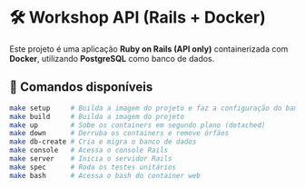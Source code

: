 # 🛠️ Workshop API (Rails + Docker)

Este projeto é uma aplicação **Ruby on Rails (API only)** containerizada com **Docker**, utilizando **PostgreSQL** como banco de dados.

## 🚀 Comandos disponíveis
```bash
make setup     # Builda a imagem do projeto e faz a configuração do banco
make build     # Builda a imagem do projeto
make up        # Sobe os containers em segundo plano (detached)
make down      # Derruba os containers e remove órfãos
make db-create # Cria e migra o banco de dados
make console   # Acessa o console Rails
make server    # Inicia o servidor Rails
make spec      # Roda os testes unitários
make bash      # Acessa o bash do container web
```
